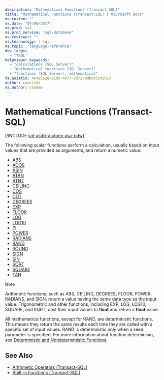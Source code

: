 ```yaml
---
description: "Mathematical Functions (Transact-SQL)"
title: "Mathematical Functions (Transact-SQL) | Microsoft Docs"
ms.custom: ""
ms.date: "07/06/2017"
ms.prod: sql
ms.prod_service: "sql-database"
ms.reviewer: ""
ms.technology: t-sql
ms.topic: "language-reference"
dev_langs: 
  - "TSQL"
helpviewer_keywords: 
  - "calculations [SQL Server]"
  - "mathematical functions [SQL Server]"
  - "functions [SQL Server], mathematical"
ms.assetid: 46495a2e-81d0-4677-9d72-9db083cd1023
author: cawrites
ms.author: chadam
---
```

# Mathematical Functions (Transact-SQL)
[!INCLUDE [sql-asdb-asdbmi-asa-pdw](../../includes/applies-to-version/sql-asdb-asdbmi-asa-pdw.md)]

The following scalar functions perform a calculation, usually based on input values that are provided as arguments, and return a numeric value:  
  
- [ABS](../../t-sql/functions/abs-transact-sql.md)
- [ACOS](../../t-sql/functions/acos-transact-sql.md)
- [ASIN](../../t-sql/functions/asin-transact-sql.md)
- [ATAN](../../t-sql/functions/atan-transact-sql.md)
- [ATN2](../../t-sql/functions/atn2-transact-sql.md)
- [CEILING](../../t-sql/functions/ceiling-transact-sql.md)
- [COS](../../t-sql/functions/cos-transact-sql.md)
- [COT](../../t-sql/functions/cot-transact-sql.md)
- [DEGREES](../../t-sql/functions/degrees-transact-sql.md)
- [EXP](../../t-sql/functions/exp-transact-sql.md)
- [FLOOR](../../t-sql/functions/floor-transact-sql.md)
- [LOG](../../t-sql/functions/log-transact-sql.md)
- [LOG10](../../t-sql/functions/log10-transact-sql.md)
- [PI](../../t-sql/functions/pi-transact-sql.md)
- [POWER](../../t-sql/functions/power-transact-sql.md)
- [RADIANS](../../t-sql/functions/radians-transact-sql.md)  
- [RAND](../../t-sql/functions/rand-transact-sql.md)  
- [ROUND](../../t-sql/functions/round-transact-sql.md)  
- [SIGN](../../t-sql/functions/sign-transact-sql.md)  
- [SIN](../../t-sql/functions/sin-transact-sql.md)  
- [SQRT](../../t-sql/functions/sqrt-transact-sql.md)  
- [SQUARE](../../t-sql/functions/square-transact-sql.md)  
- [TAN](../../t-sql/functions/tan-transact-sql.md)
  
> [!NOTE]  
> Arithmetic functions, such as ABS, CEILING, DEGREES, FLOOR, POWER, RADIANS, and SIGN, return a value having the same data type as the input value. Trigonometric and other functions, including EXP, LOG, LOG10, SQUARE, and SQRT, cast their input values to **float** and return a **float** value.  
  
All mathematical functions, except for RAND, are deterministic functions. This means they return the same results each time they are called with a specific set of input values. RAND is deterministic only when a seed parameter is specified. For more information about function determinism, see [Deterministic and Nondeterministic Functions](../../relational-databases/user-defined-functions/deterministic-and-nondeterministic-functions.md).  
  
## See Also

- [Arithmetic Operators &#40;Transact-SQL&#41;](../../t-sql/language-elements/arithmetic-operators-transact-sql.md)
- [Built-in Functions &#40;Transact-SQL&#41;](~/t-sql/functions/functions.md)  
